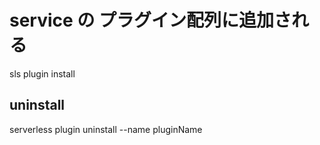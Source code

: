 # service の プラグイン配列に追加される

sls plugin install






## uninstall
serverless plugin uninstall --name pluginName
